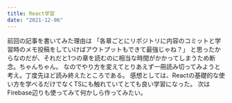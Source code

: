```yaml
---
title: React学習
date: "2021-12-06"
---
```

前回の記事を書いてみた理由は
「各章ごとにリポジトリに内容のコミットと学習時のメモ投稿をしていけばアウトプットもできて最強じゃね？」
と思ったからなのだが、それだと1つの章を読むのに相当な時間がかかってしまうため断念。ちゃんちゃん。
なのでやり方を変えてとりあえず一冊読み切ってみようと考え。丁度先ほど読み終えたところである。
感想としては、Reactの基礎的な使い方を学べるだけでなくTSにも触れていてとても良い学習になった。
次はFirebase辺りも使ってみて何かしら作ってみたい。